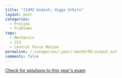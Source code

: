 ```yaml
---
title: "J13M2 &ndash; Higgs Orbits"
layout: post
categories:
  - Prelims
  - Problems
tags:
  - Mechanics
  - J13
  - Central Force Motion
permalink: /:categories/:year/:month/M2:output_ext
comments: false
---
```

<object data="2013J2M.pdf" type="application/pdf" width="100%" height="500"></object>
<div class="message"><a href='https://princetonprelim.com/prelim/30/'>Check for solutions to this year's exam</a></div>